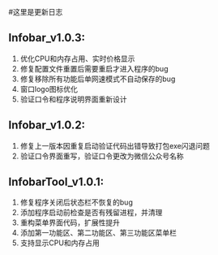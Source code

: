 #这里是更新日志
## Infobar_v1.0.3:
1. 优化CPU和内存占用、实时价格显示
2. 修复配置文件重置后需要重启才进入程序的bug
3. 修复移除所有功能后单网速模式不自动保存的bug
4. 窗口logo图标优化
5. 验证口令和程序说明界面重新设计

## Infobar_v1.0.2:
1. 修复上一版本因重复启动验证代码出错导致打包exe闪退问题
2. 验证口令界面重写，验证口令更改为微信公众号名称


## InfobarTool_v1.0.1:
1. 修复程序关闭后状态栏不恢复的bug
2. 添加程序启动前检查是否有残留进程，并清理  
3. 重构菜单界面代码，扩展性提升 
4. 添加第一功能区、第二功能区、第三功能区菜单栏
5. 支持显示CPU和内存占用
